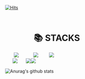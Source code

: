 [![Hits](https://hits.seeyoufarm.com/api/count/incr/badge.svg?url=https%3A%2F%2Fgithub.com%2Fgjbae1212%2Fhit-counter&count_bg=%23398400&title_bg=%23000000&icon=kaios.svg&icon_color=%2300FF75&title=visitor&edge_flat=false)](https://hits.seeyoufarm.com)


<br>

<div align=left><h1>&nbsp;&nbsp;&nbsp;&nbsp;&nbsp;&nbsp;&nbsp;&nbsp;&nbsp;&nbsp;&nbsp;&nbsp;&nbsp;&nbsp;📚 STACKS</h1></div>
<div align=left> 
   &nbsp;&nbsp;&nbsp;&nbsp; &nbsp;&nbsp;<img src="https://img.shields.io/badge/github-181717?style=for-the-badge&logo=github&logoColor=white">
   &nbsp;&nbsp; &nbsp;&nbsp;&nbsp;&nbsp;&nbsp;&nbsp;&nbsp;&nbsp;<img src="https://img.shields.io/badge/git-F05032?style=for-the-badge&logo=git&logoColor=white">
   &nbsp;&nbsp;&nbsp;&nbsp;&nbsp;&nbsp;&nbsp;&nbsp;<img src="https://img.shields.io/badge/node.js-6DB33F?style=for-the-badge&logo=Node.js&logoColor=white"> <br>
 &nbsp;&nbsp; &nbsp;&nbsp; <img src="https://img.shields.io/badge/mongoDB-47A248?style=for-the-badge&logo=MongoDB&logoColor=white">
 &nbsp;&nbsp; &nbsp;&nbsp; <img src="https://img.shields.io/badge/express-000000?style=for-the-badge&logo=express&logoColor=white"><img src="https://img.shields.io/badge/javascript-F7DF1E?style=for-the-badge&logo=javascript&logoColor=black">
  
</div>

![Anurag's github stats](https://github-readme-stats.vercel.app/api?username=backEndKwon&show_icons=true&theme=tokyonight)



